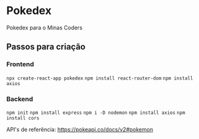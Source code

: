 # Pokedex
Pokedex para o Minas Coders


## Passos para criação

### Frontend
`npx create-react-app pokedex`
`npm install react-router-dom`
`npm install axios`

### Backend
`npm init`
`npm install express`
`npm i -D nodemon`
`npm install axios`
`npm install cors`


API's de referência:
https://pokeapi.co/docs/v2#pokemon
